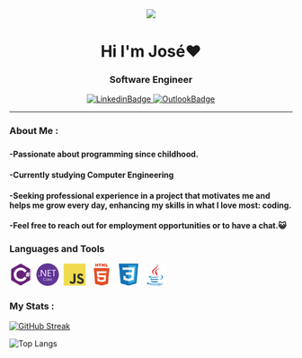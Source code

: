  <!--Icon-->
 <div id = "header" align = "center">
    <img src = https://media.giphy.com/media/Dh5q0sShxgp13DwrvG/giphy.gif width = "200" />
    <h1 align ="center"> Hi I'm José❤️</h1>
    <h3 align ="center">Software Engineer</h3>
</div>
   <!-- Bagdes-->
<div id = "badges" align ="center">
   <a href = "https://www.linkedin.com/in/jose-ignacio-lavecchia-suarez-766316239/" >
    <img src = "https://img.shields.io/badge/LinkedIn-0077B5?style=for-the-badge&logo=linkedin&logoColor=white"
     alt = "LinkedinBadge"/>
   </a>
   <a href = "mailto:leo8493@outlook.com" >
    <img src = "https://img.shields.io/badge/Microsoft_Outlook-0078D4?style=for-the-badge&logo=microsoft-outlook&logoColor=white"
     alt = "OutlookBadge"/>
   </a> 
   
</div>
<hr>
<!--About Me-->
<h3>About Me : <h3/>

<h4>-Passionate about programming since childhood. </h4>
<h4>-Currently studying Computer Engineering </h4>
<h4>-Seeking professional experience in a project that motivates me and helps me grow every day, enhancing my skills in what I love most: coding.</h4>

<h4>-Feel free to reach out for employment opportunities or to have a chat.😺</h4>


<div align ="left">
    <h3>Languages and Tools </h3>
    <img src = "https://github.com/devicons/devicon/blob/master/icons/csharp/csharp-plain.svg" title="C#" alt ="C#"
    width="40" height ="40" />&nbsp;
    <img src = "https://github.com/devicons/devicon/blob/master/icons/dotnetcore/dotnetcore-original.svg" title=".NET" alt =".NET"
    width="40" height ="40" />&nbsp;
    <img src = "https://github.com/devicons/devicon/blob/master/icons/javascript/javascript-original.svg" title="Javascript" alt ="Javascript"
    width="40" height ="40" />&nbsp;
    <img src = "https://github.com/devicons/devicon/blob/master/icons/html5/html5-plain-wordmark.svg" title="HTML" alt ="HTML"
    width="40" height ="40" />&nbsp;
    <img src = "https://raw.githubusercontent.com/devicons/devicon/1119b9f84c0290e0f0b38982099a2bd027a48bf1/icons/css3/css3-original.svg" title="CSS" alt ="CSS"
    width="40" height ="40" />&nbsp;
   <img src = "https://github.com/devicons/devicon/blob/master/icons/java/java-original.svg" title="Java" alt ="Java"
    width="40" height ="40" />&nbsp;
</div>

 <!-- Github Stats-->
### My Stats :
[![GitHub Streak](http://github-readme-streak-stats.herokuapp.com?user=Joseignlave1&theme=transparent&hide_border=true)](https://git.io/streak-stats)


![Top Langs](https://github-readme-stats.vercel.app/api/top-langs/?username=Joseignlave1&hide_progress=false&theme=transparent&hide_border=true)
